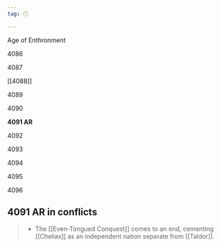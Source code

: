 ```yaml
---
tag: 🕛

---
```

Age of Enthronment


4086

4087

[[4088]]

4089

4090

**4091 AR**

4092

4093

4094

4095

4096



## 4091 AR in conflicts

>  - The [[Even-Tongued Conquest]] comes to an end, cementing [[Cheliax]] as an independent nation separate from [[Taldor]].






